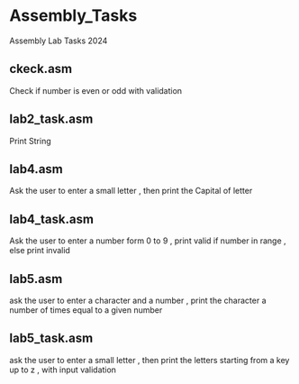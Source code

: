 # Assembly_Tasks
Assembly Lab Tasks 2024

## ckeck.asm
Check if number is even or odd with validation

## lab2_task.asm
Print String 

## lab4.asm
Ask the user to enter a small letter , then print the Capital of letter 

## lab4_task.asm
Ask the user to enter a number form 0 to 9 , print valid if number in range , else print invalid

## lab5.asm
ask the user to enter a character and a number , print the character a number of times equal to a given number

## lab5_task.asm
ask the user to enter a small letter , then print the letters starting from a key up to z , with input validation 


